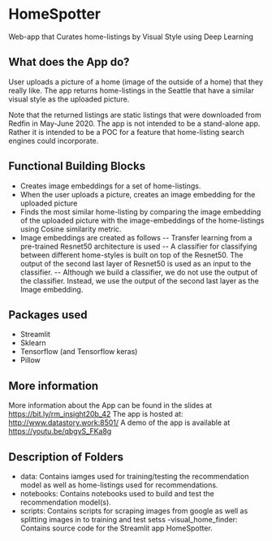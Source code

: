 # HomeSpotter
Web-app that Curates home-listings by Visual Style using Deep Learning

## What does the App do?
User uploads a picture of a home (image of the outside of a home) that they really like. The app returns home-listings
in the Seattle that have a similar visual style as the uploaded picture.

Note that the returned listings are static listings that were downloaded from Redfin in May-June 2020. The app is
not intended to be a stand-alone app. Rather it is intended to be a POC for a feature that home-listing search engines
could incorporate.

## Functional Building Blocks

- Creates image embeddings for a set of home-listings.
- When the user uploads a picture, creates an image embedding for the uploaded picture
- Finds the most similar home-listing by comparing the image embedding of the uploaded picture with the
image-embeddings of the home-listings using Cosine similarity metric.
- Image embeddings are created as follows
-- Transfer learning from a pre-trained Resnet50 architecture is used
-- A classifier for classifying between different home-styles is built on top of the Resnet50. The output of the second
last layer of Resnet50 is used as an input to the classifier.
-- Although we build a classifier, we do not use the output of the classifier. Instead, we use the output of the second
last layer as the Image embedding.

## Packages used

- Streamlit
- Sklearn
- Tensorflow (and Tensorflow keras)
- Pillow

## More information
More information about the App can be found in the slides at https://bit.ly/rm_insight20b_42
The app is hosted at: http://www.datastory.work:8501/
A demo of the app is available at https://youtu.be/qbgyS_FKa8g

## Description of Folders

- data: Contains iamges used for training/testing the recommendation model as well as home-listings used for
recommendations.
- notebooks: Contains notebooks used to build and test the recommendation model(s).
- scripts: Contains scripts for scraping images from google as well as splitting images in to training and test
setss
-visual_home_finder: Contains source code for the Streamlit app HomeSpotter.

